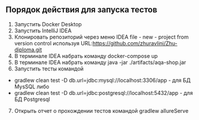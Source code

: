 ## Порядок действия для запуска тестов ##
1. Запустить Docker Desktop
2. Запустить IntelliJ IDEA
3. Клонировать репозиторий через меню IDEA file - new - project from version control используя URL:https://github.com/zhuravlini/Zhu-diploma.git
4. В терминале IDEA набрать команду docker-compose up
5. В терминале IDEA набрать команду java -jar ./artifacts/aqa-shop.jar
6. Запустить тесты командой
 - gradlew clean test -D db.url=jdbc:mysql://localhost:3306/app - для БД MysSQL
либо
 - gradlew clean test -D db.url=jdbc:postgresql://localhost:5432/app - для БД Postgresql
7. Открыть отчет о прохождении тестов командой gradlew allureServe
